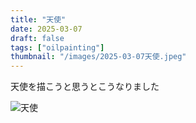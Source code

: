 ```yaml
---
title: "天使"
date: 2025-03-07
draft: false
tags: ["oilpainting"]
thumbnail: "/images/2025-03-07天使.jpeg"
---
```


天使を描こうと思うとこうなりました

![天使](/images/2025-03-07天使.jpeg)